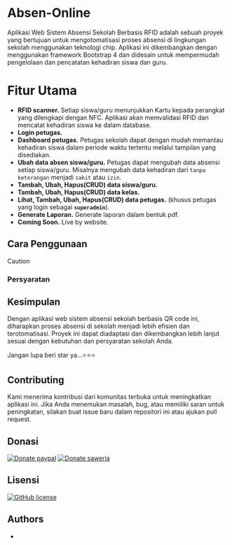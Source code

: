 # Absen-Online

Aplikasi Web Sistem Absensi Sekolah Berbasis RFID adalah sebuah proyek yang bertujuan untuk mengotomatisasi proses absensi di lingkungan sekolah menggunakan teknologi chip. Aplikasi ini dikembangkan dengan menggunakan framework Bootstrap 4 dan didesain untuk mempermudah pengelolaan dan pencatatan kehadiran siswa dan guru.

# Fitur Utama
- **RFID scanner.** Setiap siswa/guru menunjukkan Kartu kepada perangkat yang dilengkapi dengan NFC. Aplikasi akan memvalidasi RFID dan mencatat kehadiran siswa ke dalam database.
- **Login petugas.**
- **Dashboard petugas.** Petugas sekolah dapat dengan mudah memantau kehadiran siswa dalam periode waktu tertentu melalui tampilan yang disediakan.
- **Ubah data absen siswa/guru.** Petugas dapat mengubah data absensi setiap siswa/guru. Misalnya mengubah data kehadiran dari `tanpa keterangan` menjadi `sakit` atau `izin`.
- **Tambah, Ubah, Hapus(CRUD) data siswa/guru.**
- **Tambah, Ubah, Hapus(CRUD) data kelas.**
- **Lihat, Tambah, Ubah, Hapus(CRUD) data petugas.** (khusus petugas yang login sebagai **`superadmin`**).
- **Generate Laporan.** Generate laporan dalam bentuk pdf.
- **Coming Soon.** Live by website.

## Cara Penggunaan

> [!CAUTION]
>
> ### Persyaratan

## Kesimpulan

Dengan aplikasi web sistem absensi sekolah berbasis QR code ini, diharapkan proses absensi di sekolah menjadi lebih efisien dan terotomatisasi. Proyek ini dapat diadaptasi dan dikembangkan lebih lanjut sesuai dengan kebutuhan dan persyaratan sekolah Anda.

Jangan lupa beri star ya...⭐⭐⭐

## Contributing

Kami menerima kontribusi dari komunitas terbuka untuk meningkatkan aplikasi ini. Jika Anda menemukan masalah, bug, atau memiliki saran untuk peningkatan, silakan buat issue baru dalam repositori ini atau ajukan pull request.

## Donasi

[![Donate paypal](https://img.shields.io/badge/Donate-PayPal-green.svg?style=for-the-badge)](https://paypal.me/imvpublish?country.x=ID&locale.x=id_ID)
[![Donate saweria](https://img.shields.io/badge/Donate-Saweria-red?style=for-the-badge&link=https%3A%2F%2Fsaweria.co%2Fxiboxann)](https://saweria.co/IMVPUBLISH)

## Lisensi

[![GitHub license]()](./LICENSE)

## Authors

- 
